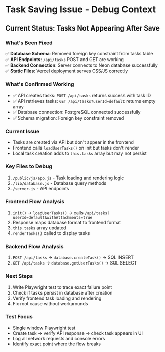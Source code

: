 # Task Saving Issue - Debug Context

## Current Status: Tasks Not Appearing After Save

### What's Been Fixed
✅ **Database Schema**: Removed foreign key constraint from tasks table  
✅ **API Endpoints**: `/api/tasks` POST and GET are working  
✅ **Backend Connection**: Server connects to Neon database successfully  
✅ **Static Files**: Vercel deployment serves CSS/JS correctly  

### What's Confirmed Working
- ✅ API creates tasks: `POST /api/tasks` returns success with task ID
- ✅ API retrieves tasks: `GET /api/tasks?userId=default` returns empty array
- ✅ Database connection: PostgreSQL connected successfully
- ✅ Schema migration: Foreign key constraint removed

### Current Issue
- Tasks are created via API but don't appear in the frontend
- Frontend calls `loadUserTasks()` on init but tasks don't render
- Local task creation adds to `this.tasks` array but may not persist

### Key Files to Debug
1. `/public/js/app.js` - Task loading and rendering logic
2. `/lib/database.js` - Database query methods
3. `/server.js` - API endpoints

### Frontend Flow Analysis
1. `init()` → `loadUserTasks()` → calls `/api/tasks?userId=default&withAttachments=true`
2. Response maps database format to frontend format
3. `this.tasks` array updated
4. `renderTasks()` called to display tasks

### Backend Flow Analysis
1. `POST /api/tasks` → `database.createTask()` → SQL INSERT
2. `GET /api/tasks` → `database.getUserTasks()` → SQL SELECT

### Next Steps
1. Write Playwright test to trace exact failure point
2. Check if tasks persist in database after creation
3. Verify frontend task loading and rendering
4. Fix root cause without workarounds

### Test Focus
- Single window Playwright test
- Create task → verify API response → check task appears in UI
- Log all network requests and console errors
- Identify exact point where the flow breaks